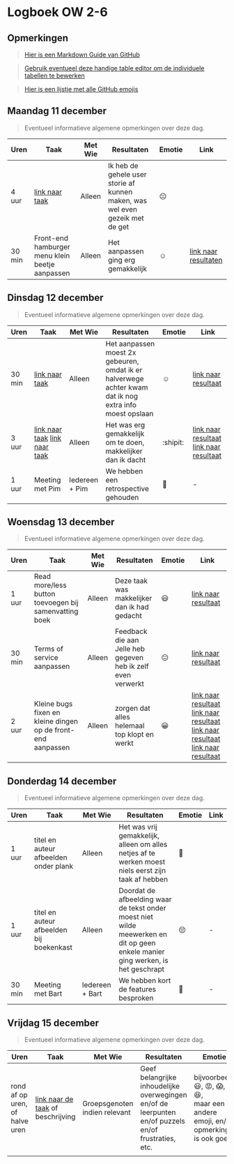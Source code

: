 # Logboek OW 2-6

## Opmerkingen

> [Hier is een Markdown Guide van GitHub](https://guides.github.com/features/mastering-markdown/)

> [Gebruik eventueel deze handige table editor om de individuele tabellen te bewerken](https://www.tablesgenerator.com/markdown_tables)

> [Hier is een lijstje met alle GitHub emojis](https://github.com/ikatyang/emoji-cheat-sheet/blob/master/README.md)

## Maandag 11 december

> Eventueel informatieve algemene opmerkingen over deze dag.

| Uren | Taak  | Met Wie | Resultaten | Emotie | Link |
|---|---|---|---|---|---|
| 4 uur | [link naar taak](https://github.com/HANICA-DWA/project-sep23-klipspringer/issues/231) | Alleen | Ik heb de gehele user storie af kunnen maken, was wel even gezeik met de get | :neutral_face: |  |
| 30 min | Front-end hamburger menu klein beetje aanpassen | Alleen | Het aanpassen ging erg gemakkelijk | :relaxed: | [link naar resultaten](https://github.com/HANICA-DWA/project-sep23-klipspringer/commit/22840f99b16826ef72d9c07e801686b3b36f17f3) |


## Dinsdag 12 december

> Eventueel informatieve algemene opmerkingen over deze dag.

| Uren | Taak  | Met Wie | Resultaten | Emotie | Link |
|---|---|---|---|---|---|
| 30 min | [link naar taak](https://github.com/HANICA-DWA/project-sep23-klipspringer/issues/248) | Alleen | Het aanpassen moest 2x gebeuren, omdat ik er halverwege achter kwam dat ik nog extra info moest opslaan | :relaxed: | [link naar resultaat](https://github.com/HANICA-DWA/project-sep23-klipspringer/commit/c0603662456e09829f824058276652eb32286eaa) |
| 3 uur | [link naar taak](https://github.com/HANICA-DWA/project-sep23-klipspringer/issues/246) [link naar taak](https://github.com/HANICA-DWA/project-sep23-klipspringer/issues/247) | Alleen | Het was erg gemakkelijk om te doen, makkelijker dan ik dacht | :shipit: | [link naar resultaat](https://github.com/HANICA-DWA/project-sep23-klipspringer/commit/c0603662456e09829f824058276652eb32286eaa) [link naar resultaat](https://github.com/HANICA-DWA/project-sep23-klipspringer/commit/f713e5ff6ae70f28fce684ba4eec08696ca5c9ef) |
| 1 uur | Meeting met Pim | Iedereen + Pim | We hebben een retrospective gehouden | :penguin: | - |

## Woensdag 13 december

> Eventueel informatieve algemene opmerkingen over deze dag.

| Uren | Taak  | Met Wie | Resultaten | Emotie | Link |
|---|---|---|---|---|---|
| 1 uur | Read more/less button toevoegen bij samenvatting boek | Alleen | Deze taak was makkelijker dan ik had gedacht | :smiley: | [link naar resultaat](https://github.com/HANICA-DWA/project-sep23-klipspringer/commit/d871bd03c3726a6d6ac5539d8a01973d1834a94b) |
| 30 min | Terms of service aanpassen | Alleen | Feedback die aan Jelle heb gegeven heb ik zelf even verwerkt | :neutral_face: | [link naar resultaat](https://github.com/HANICA-DWA/project-sep23-klipspringer/commit/84510b7ca6d5f12bf75b6e5ecdd34925b455ed17) |
| 2 uur | Kleine bugs fixen en kleine dingen op de front-end aanpassen | Alleen | zorgen dat alles helemaal top klopt en werkt | :grinning: | [link naar resultaat](https://github.com/HANICA-DWA/project-sep23-klipspringer/commit/de227a5362dd8bc8892c0cccaf7874c392d15216) [link naar resultaat](https://github.com/HANICA-DWA/project-sep23-klipspringer/commit/de85f65112a56b0371175c16391fc0426878bc63) [link naar resultaat](https://github.com/HANICA-DWA/project-sep23-klipspringer/commit/1b852e12f7cd98e59721499531d802097834d2ca) [link naar resultaat](https://github.com/HANICA-DWA/project-sep23-klipspringer/commit/56272b21de012b37a9bb1cc397e0846dc84ed673) |

## Donderdag 14 december

> Eventueel informatieve algemene opmerkingen over deze dag.

| Uren | Taak  | Met Wie | Resultaten | Emotie | Link |
|---|---|---|---|---|---|
| 1 uur | titel en auteur afbeelden onder plank | Alleen | Het was vrij gemakkelijk, alleen om alles netjes af te werken moest niels eerst zijn taak af hebben | :slightly_smiling_face: |  |
| 1 uur | titel en auteur afbeelden bij boekenkast | Alleen | Doordat de afbeelding waar de tekst onder moest niet wilde meewerken en dit op geen enkele manier ging werken, is het geschrapt | :pensive: | - |
| 30 min | Meeting met Bart | Iedereen + Bart | We hebben kort de features besproken | :frog: | - |

## Vrijdag 15 december

> Eventueel informatieve algemene opmerkingen over deze dag.

| Uren | Taak  | Met Wie | Resultaten | Emotie | Link |
|---|---|---|---|---|---|
| rond af op uren, of halve uren | [link naar de taak](https://github.com/link-naar-de-taak) of beschrijving | Groepsgenoten indien relevant | Geef belangrijke inhoudelijke overwegingen en/of de leerpunten en/of puzzels en/of frustraties, etc.  |bijvoorbeeld <br />:smiley:, :rage:, :scream:, of :satisfied:, <br />maar een andere emoji, en/of opmerking is ook goed | [link naar de resultaten](https://github.com/link-naar-de-commit) |
| | | | | | |
